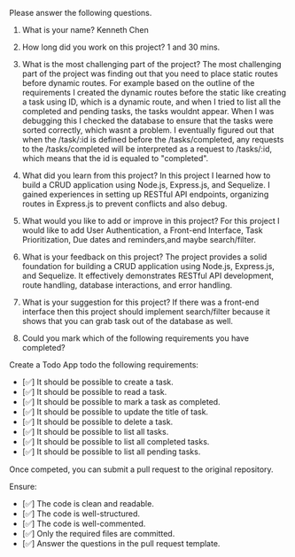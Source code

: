 Please answer the following questions.

1. What is your name?
   Kenneth Chen

2. How long did you work on this project?
   1 and 30 mins.
3. What is the most challenging part of the project?
   The most challenging part of the project was finding out that you need to place static routes before dynamic routes.
   For example based on the outline of the requirements I created the dynamic routes before the static like creating a task using ID, which is a dynamic route, and when I tried to list all the completed and pending tasks, the tasks wouldnt appear. When I was debugging this I checked the database to ensure that the tasks were sorted correctly, which wasnt a problem. I eventually figured out that when the /task/:id is defined before the /tasks/completed, any requests to the /tasks/completed will be interpreted as a request to /tasks/:id, which means that the id is equaled to "completed".

4. What did you learn from this project?
   In this project I learned how to build a CRUD application using Node.js, Express.js, and Sequelize. I gained experiences in setting up RESTful API endpoints, organizing routes in Express.js to prevent conflicts and also debug.

5. What would you like to add or improve in this project?
   For this project I would like to add User Authentication, a Front-end Interface, Task Prioritization, Due dates and reminders,and maybe search/filter.

6. What is your feedback on this project?
   The project provides a solid foundation for building a CRUD application using Node.js, Express.js, and Sequelize. It effectively demonstrates RESTful API development, route handling, database interactions, and error handling.

7. What is your suggestion for this project?
   If there was a front-end interface then this project should implement search/filter because it shows that you can grab task out of the database as well.
8. Could you mark which of the following requirements you have completed?

Create a Todo App todo the following requirements:

- [✅] It should be possible to create a task.
- [✅] It should be possible to read a task.
- [✅] It should be possible to mark a task as completed.
- [✅] It should be possible to update the title of task.
- [✅] It should be possible to delete a task.
- [✅] It should be possible to list all tasks.
- [✅] It should be possible to list all completed tasks.
- [✅] It should be possible to list all pending tasks.

Once competed, you can submit a pull request to the original repository.

Ensure:

- [✅] The code is clean and readable.
- [✅] The code is well-structured.
- [✅] The code is well-commented.
- [✅] Only the required files are committed.
- [✅] Answer the questions in the pull request template.
